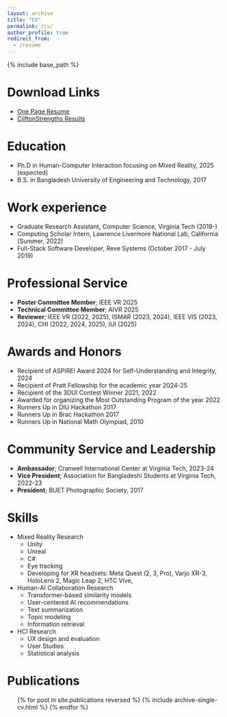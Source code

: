 ```yaml
---
layout: archive
title: "CV"
permalink: /cv/
author_profile: true
redirect_from:
  - /resume
---
```


{% include base_path %}

Download Links
======
* [One Page Resume](/files/Resume_IbrahimTahmid.pdf)
* [CliftonStrengths Results ](/files/CliftonStrengths_iatahmid.pdf)

Education
======
* Ph.D in Human-Computer Interaction focusing on Mixed Reality, 2025 (expected)
* B.S. in Bangladesh University of Engineering and Technology, 2017

Work experience
======
* Graduate Research Assistant, Computer Science, Virginia Tech (2019-)
* Computing Scholar Intern, Lawrence Livermore National Lab, California (Summer, 2022)
* Full-Stack Software Developer, Reve Systems (October 2017 - July 2019)

Professional Service
======
* **Poster Committee Member**; IEEE VR 2025
* **Technical Committee Member**; AIVR 2025
* **Reviewer**; IEEE VR (2022, 2025), ISMAR (2023, 2024), IEEE VIS (2023, 2024), CHI (2022, 2024, 2025), IUI (2025)

Awards and Honors
======
* Recipient of ASPIRE! Award 2024 for Self-Understanding and Integrity, 2024
* Recipient of Pratt Fellowship for the academic year 2024-25
* Recipient of the 3DUI Contest Winner 2021, 2022
* Awarded for organizing the Most Outstanding Program of the year 2022
* Runners Up in DIU Hackathon 2017
* Runners Up in Brac Hackathon 2017
* Runners Up in National Math Olympiad, 2010

Community Service and Leadership
======
* **Ambassador**; Cranwell International Center at Virginia Tech, 2023-24
* **Vice President**; Association for Bangladeshi Students at Virginia Tech, 2022-23
* **President**; BUET Photographic Society, 2017

Skills
======
* Mixed Reality Research
  * Unity 
  * Unreal
  * C#
  * Eye tracking
  * Developing for XR headsets: Meta Quest (2, 3, Pro), Varjo XR-3, HoloLens 2, Magic Leap 2, HTC Vive, 
* Human-AI Collaboration Research
  * Transformer-based similarity models
  * User-centered AI recommendations
  * Text summarization 
  * Topic modeling
  * Information retrieval
* HCI Research
  * UX design and evaluation
  * User Studies
  * Statistical analysis

Publications
======
  <ul>{% for post in site.publications reversed %}
    {% include archive-single-cv.html %}
  {% endfor %}</ul>
  
<!-- Talks
======
  <ul>{% for post in site.talks reversed %}
    {% include archive-single-talk-cv.html  %}
  {% endfor %}</ul>
  
Teaching
======
  <ul>{% for post in site.teaching reversed %}
    {% include archive-single-cv.html %}
  {% endfor %}</ul> -->
  